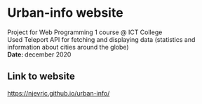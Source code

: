 # Urban-info website
Project for Web Programming 1 course @ ICT College
<br/>
Used Teleport API for fetching and displaying data (statistics and information about cities around the globe) 
<br/>
<b>Date: </b>december 2020
## Link to website
https://njevric.github.io/urban-info/
